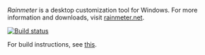 *Rainmeter* is a desktop customization tool for Windows. For more information and downloads, visit [rainmeter.net](http://rainmeter.net/).

[![Build status](https://ci.appveyor.com/api/projects/status/a84xw4jrf7jh6lwk?svg=true)](https://ci.appveyor.com/project/rainmeterteam/rainmeter)

For build instructions, see [this](https://github.com/rainmeter/rainmeter/blob/master/Docs/Building.md).

